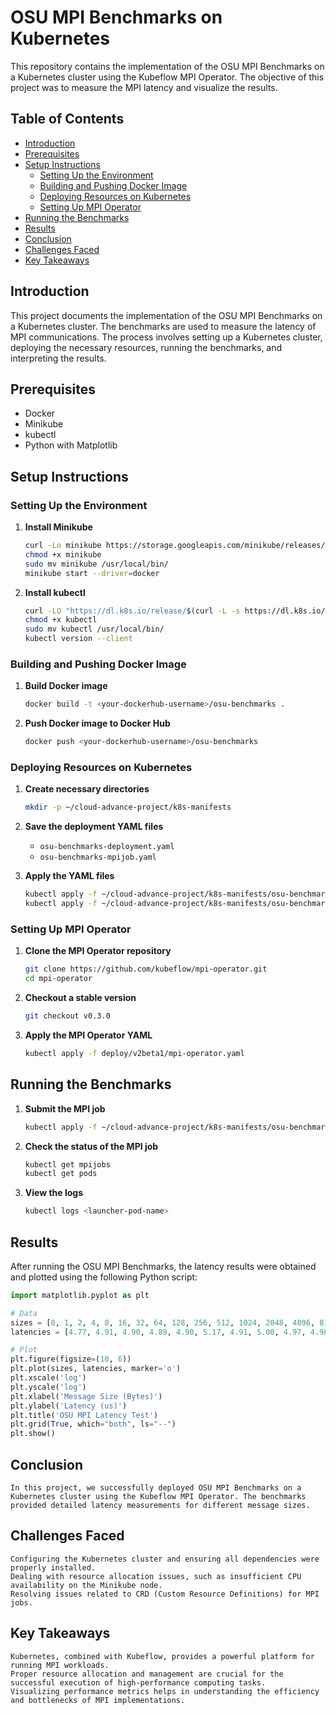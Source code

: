 # OSU MPI Benchmarks on Kubernetes

This repository contains the implementation of the OSU MPI Benchmarks on a Kubernetes cluster using the Kubeflow MPI Operator. The objective of this project was to measure the MPI latency and visualize the results.

## Table of Contents

- [Introduction](#introduction)
- [Prerequisites](#prerequisites)
- [Setup Instructions](#setup-instructions)
  - [Setting Up the Environment](#setting-up-the-environment)
  - [Building and Pushing Docker Image](#building-and-pushing-docker-image)
  - [Deploying Resources on Kubernetes](#deploying-resources-on-kubernetes)
  - [Setting Up MPI Operator](#setting-up-mpi-operator)
- [Running the Benchmarks](#running-the-benchmarks)
- [Results](#results)
- [Conclusion](#conclusion)
- [Challenges Faced](#challenges-faced)
- [Key Takeaways](#key-takeaways)

## Introduction

This project documents the implementation of the OSU MPI Benchmarks on a Kubernetes cluster. The benchmarks are used to measure the latency of MPI communications. The process involves setting up a Kubernetes cluster, deploying the necessary resources, running the benchmarks, and interpreting the results.

## Prerequisites

- Docker
- Minikube
- kubectl
- Python with Matplotlib

## Setup Instructions

### Setting Up the Environment

1. **Install Minikube**

    ```sh
    curl -Lo minikube https://storage.googleapis.com/minikube/releases/latest/minikube-linux-amd64
    chmod +x minikube
    sudo mv minikube /usr/local/bin/
    minikube start --driver=docker
    ```

2. **Install kubectl**

    ```sh
    curl -LO "https://dl.k8s.io/release/$(curl -L -s https://dl.k8s.io/release/stable.txt)/bin/linux/amd64/kubectl"
    chmod +x kubectl
    sudo mv kubectl /usr/local/bin/
    kubectl version --client
    ```

### Building and Pushing Docker Image

1. **Build Docker image**

    ```sh
    docker build -t <your-dockerhub-username>/osu-benchmarks .
    ```

2. **Push Docker image to Docker Hub**

    ```sh
    docker push <your-dockerhub-username>/osu-benchmarks
    ```

### Deploying Resources on Kubernetes

1. **Create necessary directories**

    ```sh
    mkdir -p ~/cloud-advance-project/k8s-manifests
    ```

2. **Save the deployment YAML files**

    - `osu-benchmarks-deployment.yaml`
    - `osu-benchmarks-mpijob.yaml`

3. **Apply the YAML files**

    ```sh
    kubectl apply -f ~/cloud-advance-project/k8s-manifests/osu-benchmarks-deployment.yaml
    kubectl apply -f ~/cloud-advance-project/k8s-manifests/osu-benchmarks-mpijob.yaml
    ```

### Setting Up MPI Operator

1. **Clone the MPI Operator repository**

    ```sh
    git clone https://github.com/kubeflow/mpi-operator.git
    cd mpi-operator
    ```

2. **Checkout a stable version**

    ```sh
    git checkout v0.3.0
    ```

3. **Apply the MPI Operator YAML**

    ```sh
    kubectl apply -f deploy/v2beta1/mpi-operator.yaml
    ```

## Running the Benchmarks

1. **Submit the MPI job**

    ```sh
    kubectl apply -f ~/cloud-advance-project/k8s-manifests/osu-benchmarks-mpijob.yaml
    ```

2. **Check the status of the MPI job**

    ```sh
    kubectl get mpijobs
    kubectl get pods
    ```

3. **View the logs**

    ```sh
    kubectl logs <launcher-pod-name>
    ```

## Results

After running the OSU MPI Benchmarks, the latency results were obtained and plotted using the following Python script:

```python
import matplotlib.pyplot as plt

# Data
sizes = [0, 1, 2, 4, 8, 16, 32, 64, 128, 256, 512, 1024, 2048, 4096, 8192, 16384, 32768, 65536, 131072, 262144, 524288, 1048576, 2097152, 4194304]
latencies = [4.77, 4.91, 4.90, 4.89, 4.90, 5.17, 4.91, 5.00, 4.97, 4.98, 3.76, 7.90, 0.76, 5.04, 8.69, 42.89, 6.28, 47.14, 144.97, 348.78, 500.44, 1550.27, 3195.43, 6453.01]

# Plot
plt.figure(figsize=(10, 6))
plt.plot(sizes, latencies, marker='o')
plt.xscale('log')
plt.yscale('log')
plt.xlabel('Message Size (Bytes)')
plt.ylabel('Latency (us)')
plt.title('OSU MPI Latency Test')
plt.grid(True, which="both", ls="--")
plt.show()
```
## Conclusion
```
In this project, we successfully deployed OSU MPI Benchmarks on a Kubernetes cluster using the Kubeflow MPI Operator. The benchmarks provided detailed latency measurements for different message sizes.
```
## Challenges Faced
```
Configuring the Kubernetes cluster and ensuring all dependencies were properly installed.
Dealing with resource allocation issues, such as insufficient CPU availability on the Minikube node.
Resolving issues related to CRD (Custom Resource Definitions) for MPI jobs.
```
## Key Takeaways
```
Kubernetes, combined with Kubeflow, provides a powerful platform for running MPI workloads.
Proper resource allocation and management are crucial for the successful execution of high-performance computing tasks.
Visualizing performance metrics helps in understanding the efficiency and bottlenecks of MPI implementations.
```
